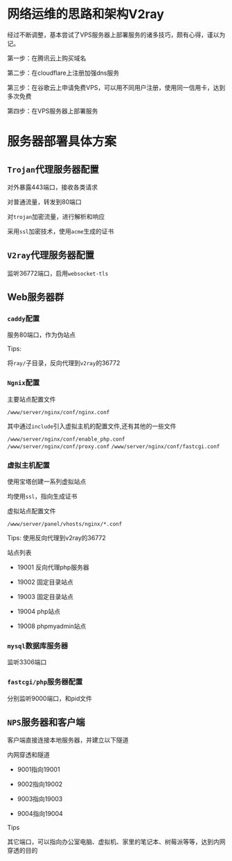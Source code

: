 # 网络运维的思路和架构V2ray

经过不断调整，基本尝试了VPS服务器上部署服务的诸多技巧，颇有心得，谨以为记。

第一步：在腾讯云上购买域名

第二步：在cloudflare上注册加强dns服务

第三步：在谷歌云上申请免费VPS，可以用不同用户注册，使用同一信用卡，达到多次免费

第四步：在VPS服务器上部署服务


# 服务器部署具体方案

## `Trojan`代理服务器配置

对外暴露443端口，接收各类请求

对普通流量，转发到80端口

对`trojan`加密流量，进行解析和响应

采用`ssl`加密技术，使用`acme`生成的证书

## `V2ray`代理服务器配置

监听36772端口，启用`websocket-tls`

## Web服务器群

### `caddy`配置

服务80端口，作为伪站点

Tips:

将`ray/`子目录，反向代理到`v2ray`的36772

### `Ngnix`配置

主要站点配置文件

`/www/server/nginx/conf/nginx.conf`

其中通过`include`引入虚拟主机的配置文件,还有其他的一些文件

`/www/server/nginx/conf/enable_php.conf`
`/www/server/nginx/conf/proxy.conf`
`/www/server/nginx/conf/fastcgi.conf`

### 虚拟主机配置

使用宝塔创建一系列虚拟站点

均使用`ssl`，指向生成证书

虚拟站点配置文件

`/www/server/panel/vhosts/nginx/*.conf`

Tips:
使用反向代理到v2ray的36772

站点列表

- 19001 反向代理php服务器

- 19002 固定目录站点

- 19003 固定目录站点

- 19004 php站点

- 19008 phpmyadmin站点


### `mysql`数据库服务器

监听3306端口

### `fastcgi/php`服务器配置

分别监听9000端口，和pid文件

## `NPS`服务器和客户端

客户端直接连接本地服务器，并建立以下隧道

内网穿透和隧道

- 9001指向19001

- 9002指向19002

- 9003指向19003

- 9004指向19004

Tips

其它端口，可以指向办公室电脑、虚拟机、家里的笔记本、树莓派等等，达到内网穿透的目的
